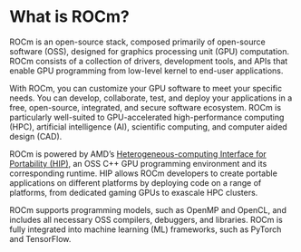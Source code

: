 # What is ROCm?

ROCm is an open-source stack, composed primarily of open-source software (OSS), designed for
graphics processing unit (GPU) computation. ROCm consists of a collection of drivers, development
tools, and APIs that enable GPU programming from low-level kernel to end-user applications.

With ROCm, you can customize your GPU software to meet your specific needs. You can develop,
collaborate, test, and deploy your applications in a free, open-source, integrated, and secure software
ecosystem. ROCm is particularly well-suited to GPU-accelerated high-performance computing (HPC),
artificial intelligence (AI), scientific computing, and computer aided design (CAD).

ROCm is powered by AMD’s
[Heterogeneous-computing Interface for Portability (HIP)](https://github.com/ROCm-Developer-Tools/HIP),
an OSS C++ GPU programming environment and its corresponding runtime. HIP allows ROCm
developers to create portable applications on different platforms by deploying code on a range of
platforms, from dedicated gaming GPUs to exascale HPC clusters.

ROCm supports programming models, such as OpenMP and OpenCL, and includes all necessary OSS
compilers, debuggers, and libraries. ROCm is fully integrated into machine learning (ML) frameworks,
such as PyTorch and TensorFlow.
